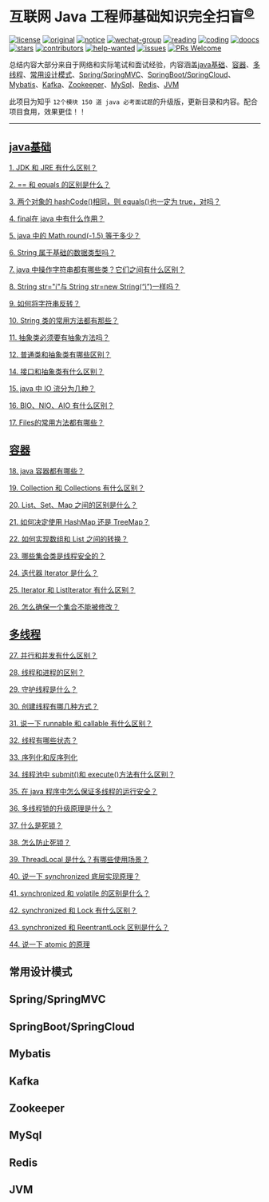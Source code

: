 # 互联网 Java 工程师基础知识完全扫盲<sup>[©](https://github.com/czz1233)</sup>
[![license](https://badgen.net/github/license/czz1233/primary-java?color=green)](https://github.com/czz1233/primary-java/blob/master/LICENSE)
[![original](https://badgen.net/badge/original/%E4%B8%AD%E5%8D%8E%E7%9F%B3%E6%9D%89/orange)](https://github.com/czz1233/primary-java)
[![notice](https://badgen.net/badge/notice/%E7%BB%B4%E6%9D%83%E8%A1%8C%E5%8A%A8/red)](/docs/from-readers/rights-defending-movement.md)
[![wechat-group](https://badgen.net/badge/chat/%E5%BE%AE%E4%BF%A1%E4%BA%A4%E6%B5%81/138c7b)](#公众号)
[![reading](https://badgen.net/badge/books/read%20together/cyan)](https://github.com/doocs/technical-books)
[![coding](https://badgen.net/badge/leetcode/coding%20together/cyan)](https://github.com/doocs/leetcode)
[![doocs](https://badgen.net/badge/organization/join%20us/cyan)](https://doocs.github.io/#/?id=how-to-join)
[![stars](https://badgen.net/github/stars/czz1233/primary-java)](https://github.com/czz1233/primary-java/stargazers)
[![contributors](https://badgen.net/github/contributors/czz1233/primary-java)](https://github.com/czz1233/primary-java/tree/master/docs/from-readers#contributors)
[![help-wanted](https://badgen.net/github/label-issues/czz1233/primary-java/help%20wanted/open)](https://github.com/czz1233/primary-java/labels/help%20wanted)
[![issues](https://badgen.net/github/open-issues/czz1233/primary-java)](https://github.com/czz1233/primary-java/issues)
[![PRs Welcome](https://badgen.net/badge/PRs/welcome/green)](http://makeapullrequest.com)

总结内容大部分来自于网络和实际笔试和面试经验，内容涵盖[java基础](#java基础)、[容器](#容器)、[多线程](#多线程)、[常用设计模式](#常用设计模式)、[Spring/SpringMVC](#Spring/SpringMVC)、[SpringBoot/SpringCloud](#SpringBoot/SpringCloud)、[Mybatis](#Mybatis)、[Kafka](#Kafka)、[Zookeeper](#Zookeeper)、[MySql](#MySql)、[Redis](#Redis)、[JVM](#JVM)

此项目为知乎 `12个模块 150 道 java 必考面试题`的升级版，更新目录和内容。配合项目食用，效果更佳！！
***
## [java基础](/docs/primary-java-page/primary.md)
[1. JDK 和 JRE 有什么区别？](/docs/primary-java-page/primary.md?id=_1jdk-和-jre-有什么区别？)

[2. == 和 equals 的区别是什么？](/docs/primary-java-page/primary.md?id=_2-和-equals-的区别是什么？)

[3. 两个对象的 hashCode()相同，则 equals()也一定为 true，对吗？](/docs/primary-java-page/primary.md?id=_3-两个对象的-hashcode相同，则-equals也一定为-true，对吗？)

[4. final在 java 中有什么作用？](/docs/primary-java-page/primary.md?id=_4-final在-java-中有什么作用？)

[5.  java 中的 Math.round(-1.5) 等于多少？](/docs/primary-java-page/primary.md?id=_5-java-中的-mathround-15-等于多少？)

[6. String 属于基础的数据类型吗？](/docs/primary-java-page/primary.md?id=_6-string-属于基础的数据类型吗？)

[7. java 中操作字符串都有哪些类？它们之间有什么区别？](/docs/primary-java-page/primary.md?id=_7-java-中操作字符串都有哪些类？它们之间有什么区别？)

[8. String str="i"与 String str=new String(“i”)一样吗？](/docs/primary-java-page/primary.md?id=_8-string-strquotiquot与-string-strnew-stringi一样吗？)

[9. 如何将字符串反转？](/docs/primary-java-page/primary.md?id=_9-如何将字符串反转？)

[10. String 类的常用方法都有那些？](/docs/primary-java-page/primary.md?id=_10-string-类的常用方法都有那些？)

[11. 抽象类必须要有抽象方法吗？](/docs/primary-java-page/primary.md?id=_11-抽象类必须要有抽象方法吗？)

[12. 普通类和抽象类有哪些区别？](/docs/primary-java-page/primary.md?id=12-普通类和抽象类有哪些区别？)

[14. 接口和抽象类有什么区别？](/docs/primary-java-page/primary.md?id=_14-接口和抽象类有什么区别？)

[15. java 中 IO 流分为几种？](/docs/primary-java-page/primary.md?id=_15-java-中-io-流分为几种？)

[16. BIO、NIO、AIO 有什么区别？](/docs/primary-java-page/primary.md?id=_16-bio、nio、aio-有什么区别？)

[17. Files的常用方法都有哪些？](/docs/primary-java-page/primary.md?id=_17-files的常用方法都有哪些？)
## [容器](/docs/primary-java-page/container.md)

[18. java 容器都有哪些？](/docs/primary-java-page/container.md?id=_18-java-容器都有哪些？)

[19. Collection 和 Collections 有什么区别？](/docs/primary-java-page/container.md?id=_19-collection-和-collections-有什么区别？)

[20. List、Set、Map 之间的区别是什么？](/docs/primary-java-page/container.md?id=_20-list、set、map-之间的区别是什么？)

[21. 如何决定使用 HashMap 还是 TreeMap？](/docs/primary-java-page/container.md?id=_21-如何决定使用-hashmap-还是-treemap？)

[22. 如何实现数组和 List 之间的转换？](/docs/primary-java-page/container.md?id=_22-如何实现数组和-list-之间的转换？)

[23. 哪些集合类是线程安全的？](/docs/primary-java-page/container.md?id=_23-哪些集合类是线程安全的？)

[24. 迭代器 Iterator 是什么？](/docs/primary-java-page/container.md?id=_24-迭代器-iterator-是什么？)

[25. Iterator 和 ListIterator 有什么区别？](/docs/primary-java-page/container.md?id=_25-iterator-和-listiterator-有什么区别？)

[26. 怎么确保一个集合不能被修改？](/docs/primary-java-page/container.md?id=_26-怎么确保一个集合不能被修改？)

## [多线程](/docs/primary-java-page/Multi-threaded.md)

[27. 并行和并发有什么区别？](/docs/primary-java-page/Multi-threaded.md?id=_27-并行和并发有什么区别？)

[28. 线程和进程的区别？](/docs/primary-java-page/Multi-threaded.md?id=_28-线程和进程的区别？)

[29. 守护线程是什么？](/docs/primary-java-page/Multi-threaded.md?id=_29-守护线程是什么？)

[30. 创建线程有哪几种方式？](/docs/primary-java-page/Multi-threaded.md?id=_30-创建线程有哪几种方式？)

[31. 说一下 runnable 和 callable 有什么区别？](/docs/primary-java-page/Multi-threaded.md?id=_31-说一下-runnable-和-callable-有什么区别？)

[32. 线程有哪些状态？](/docs/primary-java-page/Multi-threaded.md?id=_32-线程有哪些状态？)

[33. 序列化和反序列化](/docs/primary-java-page/Multi-threaded.md?id=_33-序列化和反序列化)

[34. 线程池中 submit()和 execute()方法有什么区别？](/docs/primary-java-page/Multi-threaded.md?id=_34-线程池中-submit和-execute方法有什么区别？)

[35. 在 java 程序中怎么保证多线程的运行安全？](/docs/primary-java-page/Multi-threaded.md?id=_35-在-java-程序中怎么保证多线程的运行安全？)

[36. 多线程锁的升级原理是什么？](/docs/primary-java-page/Multi-threaded.md?id=_36-多线程锁的升级原理是什么？)

[37. 什么是死锁？](/docs/primary-java-page/Multi-threaded.md?id=_37-什么是死锁？)

[38. 怎么防止死锁？](/docs/primary-java-page/Multi-threaded.md?id=_38-怎么防止死锁？)

[39. ThreadLocal 是什么？有哪些使用场景？](/docs/primary-java-page/Multi-threaded.md?id=_39-threadlocal-是什么？有哪些使用场景？)

[40. 说一下 synchronized 底层实现原理？](/docs/primary-java-page/Multi-threaded.md?id=_40-说一下-synchronized-底层实现原理？)

[41. synchronized 和 volatile 的区别是什么？](/docs/primary-java-page/Multi-threaded.md?id=_41-synchronized-和-volatile-的区)

[42. synchronized 和 Lock 有什么区别？](/docs/primary-java-page/Multi-threaded.md?id=_42-synchronized-和-lock-有什么区别？)

[43. synchronized 和 ReentrantLock 区别是什么？](/docs/primary-java-page/Multi-threaded.md?id=_43-synchronized-和-reentrantlock-区别是什么？)

[44. 说一下 atomic 的原理](/docs/primary-java-page/Multi-threaded.md?id=_44-说一下-atomic-的原理)
## 常用设计模式
## Spring/SpringMVC
## SpringBoot/SpringCloud
## Mybatis
## Kafka
## Zookeeper
## MySql
## Redis
## JVM



